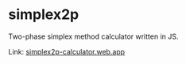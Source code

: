 # simplex2p

Two-phase simplex method calculator written in JS.

Link: [simplex2p-calculator.web.app](https://simplex2p-calculator.web.app)